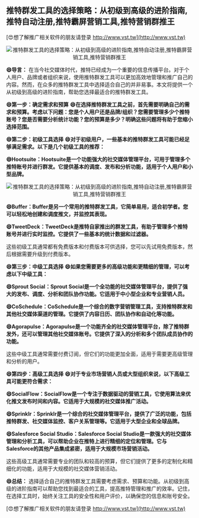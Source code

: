 ## **推特群发工具的选择策略：从初级到高级的进阶指南,推特自动注册,推特霸屏营销工具,推特营销群推王**

[😍想了解推广相关软件的朋友请登录 http://www.vst.tw](http://www.vst.tw)

 <center><img src="https://vst.tw/MP4/tuiguang/png/0.png" alt="推特群发工具的选择策略：从初级到高级的进阶指南,推特自动注册,推特霸屏营销工具,推特营销群推王"></center>

**😄导言：**
在当今社交媒体时代，推特已经成为一个重要的信息传播平台。对于个人用户、品牌或者组织来说，使用推特群发工具可以更加高效地管理和推广自己的内容。然而，在众多的推特群发工具中选择适合自己的并非易事。本文将提供一个从初级到高级的进阶指南，帮助您选择最适合的推特群发工具。

**😄第一步：确定需求和预算**
**😄在选择推特群发工具之前，首先需要明确自己的需求和预算。考虑以下问题：您是个人用户还是品牌/组织？您需要管理多少个推特账号？您是否需要分析统计功能？您的预算是多少？明确这些问题将有助于您缩小选择范围。**

**😄第二步：初级工具选择**
**😄对于初级用户，一些基本的推特群发工具可能已经足够满足需求。以下是几个初级工具的推荐：**

**😄Hootsuite：Hootsuite是一个功能强大的社交媒体管理平台，可用于管理多个推特账号并进行群发。它提供基本的调度、发布和分析功能，适用于个人用户和小型品牌。**

 <center><img src="https://vst.tw/MP4/tuiguang/png/1.png" alt="推特群发工具的选择策略：从初级到高级的进阶指南,推特自动注册,推特霸屏营销工具,推特营销群推王"></center>

**😄Buffer：Buffer是另一个常用的推特群发工具，它简单易用，适合初学者。您可以轻松地创建和调度推文，并监控其表现。**

**😄TweetDeck：TweetDeck是推特自家推出的群发工具，有助于管理多个推特账号并进行实时监控。它提供了一些基本的统计数据和过滤器。**

这些初级工具通常都有免费版本和付费版本可供选择，您可以先试用免费版本，然后根据需要升级到付费版本。

**😄第三步：中级工具选择**
**😄如果您需要更多的高级功能和更精细的管理，可以考虑以下中级工具：**

**😄Sprout Social：Sprout Social是一个全功能的社交媒体管理平台，提供了强大的发布、调度、分析和团队协作功能。它适用于中小型企业和专业营销人员。**

**😄CoSchedule：CoSchedule是一个综合的数字营销管理工具，支持推特群发和其他社交媒体渠道的管理。它提供了内容日历、团队协作和自动化等功能。**

**😄Agorapulse：Agorapulse是一个功能齐全的社交媒体管理平台，除了推特群发外，还可以管理其他社交媒体账号。它提供了深入的分析和多个团队成员协作的功能。**

这些中级工具通常需要付费订阅，但它们的功能更加全面，适用于需要更高级管理和分析的用户。

**😄第四步：高级工具选择**
**😄对于专业市场营销人员或大型组织来说，以下高级工具可能更符合需求：**

**😄SocialFlow：SocialFlow是一个专注于数据驱动的营销工具，它使用算法来优化推文发布时间和内容。它适用于大规模的社交媒体推广活动。**

**😄Sprinklr：Sprinklr是一个综合的社交媒体管理平台，提供了广泛的功能，包括推特群发、社交媒体监控、客户关系管理等。它适用于大型企业和全球品牌。**

**😄Salesforce Social Studio：Salesforce Social Studio是一款强大的社交媒体管理和分析工具，可以帮助企业在推特上进行精细的定位和管理。它与Salesforce的其他产品集成紧密，适用于大规模市场营销活动。**

这些高级工具通常需要专业的团队和较高的预算，但它们提供了更多的定制化和精细化的功能，适用于大规模的社交媒体营销活动。

**😄总结：**
选择适合自己的推特群发工具需要考虑需求、预算和功能。从初级到高级的进阶指南可以帮助您找到最适合的工具，提高推特管理和推广的效率。记住，在选择工具时，始终关注工具的安全性和用户评价，以确保您的信息和账号安全。

[😍想了解推广相关软件的朋友请登录 http://www.vst.tw](http://www.vst.tw)



